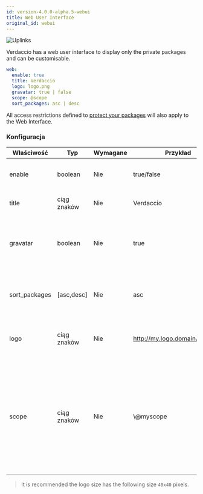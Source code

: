 ```yaml
---
id: version-4.0.0-alpha.5-webui
title: Web User Interface
original_id: webui
---
```


![Uplinks](https://user-images.githubusercontent.com/558752/52916111-fa4ba980-32db-11e9-8a64-f4e06eb920b3.png)

Verdaccio has a web user interface to display only the private packages and can be customisable.

```yaml
web:
  enable: true
  title: Verdaccio
  logo: logo.png
  gravatar: true | false
  scope: @scope
  sort_packages: asc | desc
```

All access restrictions defined to [protect your packages](protect-your-dependencies.md) will also apply to the Web Interface.

### Konfiguracja

| Właściwość    | Typ         | Wymagane | Przykład                       | Wsparcie   | Opis                                                                                                                                                 |
| ------------- | ----------- | -------- | ------------------------------ | ---------- | ---------------------------------------------------------------------------------------------------------------------------------------------------- |
| enable        | boolean     | Nie      | true/false                     | wszystkie  | allow to display the web interface                                                                                                                   |
| title         | ciąg znaków | Nie      | Verdaccio                      | wszystkie  | HTML head title description                                                                                                                          |
| gravatar      | boolean     | Nie      | true                           | `>v4`   | Gravatars will be generated under the hood if this property is enabled                                                                               |
| sort_packages | [asc,desc]  | Nie      | asc                            | `>v4`   | By default private packages are sorted by ascending                                                                                                  |
| logo          | ciąg znaków | Nie      | http://my.logo.domain/logo.png | wszystkie  | a URI where logo is located (header logo)                                                                                                            |
| scope         | ciąg znaków | Nie      | \\@myscope                   | `>v3.x` | If you're using this registry for a specific module scope, specify that scope to set it in the webui instructions header (note: escape @ with \\@) |

> It is recommended the logo size has the following size `40x40` pixels.